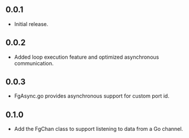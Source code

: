 ## 0.0.1

* Initial release.

## 0.0.2

* Added loop execution feature and optimized asynchronous communication.

## 0.0.3

* FgAsync.go provides asynchronous support for custom port id.

## 0.1.0

* Add the FgChan class to support listening to data from a Go channel.
